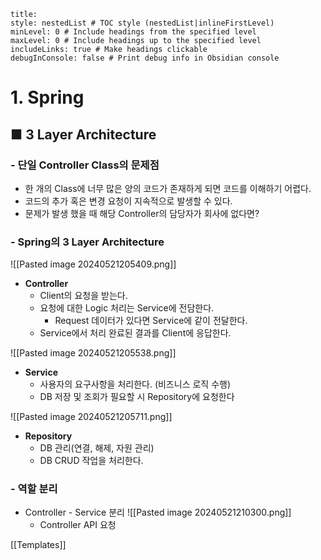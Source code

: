 ```table-of-contents
title: 
style: nestedList # TOC style (nestedList|inlineFirstLevel)
minLevel: 0 # Include headings from the specified level
maxLevel: 0 # Include headings up to the specified level
includeLinks: true # Make headings clickable
debugInConsole: false # Print debug info in Obsidian console
```

# 1. Spring
## ■ 3 Layer Architecture

### - 단일 Controller Class의 문제점
- 한 개의 Class에 너무 많은 양의 코드가 존재하게 되면 코드를 이해하기 어렵다.
- 코드의 추가 혹은 변경 요청이 지속적으로 발생할 수 있다.
- 문제가 발생 했을 때 해당 Controller의 담당자가 회사에 없다면?

### - Spring의 3 Layer Architecture

![[Pasted image 20240521205409.png]]
 - **Controller**
	 - Client의 요청을 받는다.
	 - 요청에 대한 Logic 처리는 Service에 전담한다.
		 - Request 데이터가 있다면 Service에 같이 전달한다.
	 - Service에서 처리 완료된 결과를 Client에 응답한다.

![[Pasted image 20240521205538.png]]
- **Service**
	- 사용자의 요구사항을 처리한다. (비즈니스 로직 수행)
	- DB 저장 및 조회가 필요할 시 Repository에 요청한다

![[Pasted image 20240521205711.png]]
- **Repository**
	- DB 관리(연결, 해제, 자원 관리)
	- DB CRUD 작업을 처리한다.

### - 역할 분리
- Controller - Service 분리
  ![[Pasted image 20240521210300.png]]
	- Controller API 요청 














[[Templates]]
